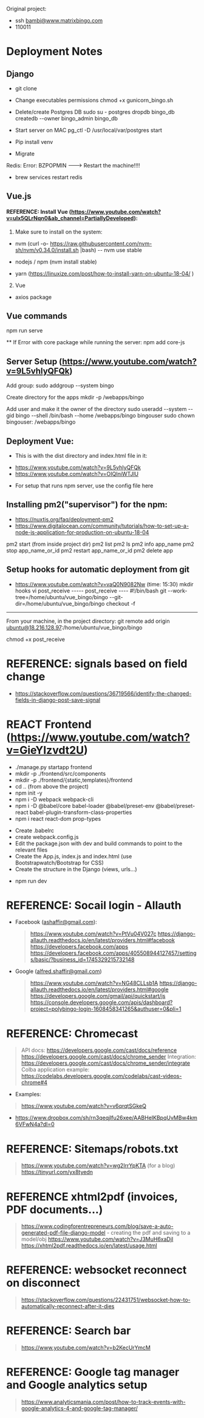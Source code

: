 Original project:

- ssh bambi@www.matrixbingo.com
- 110011

# Deployment Notes

## Django

- git clone <repo>
- Change executables permissions
  chmod +x gunicorn_bingo.sh

- Delete/create Postgres DB
  sudo su - postgres
  dropdb bingo_db
  createdb --owner bingo_admin bingo_db

- Start server on MAC
  pg_ctl -D /usr/local/var/postgres start

- Pip install venv
- Migrate

Redis:
Error: BZPOPMIN
---> Restart the machine!!!!

- brew services restart redis

## Vue.js

#### REFERENCE: Install Vue (https://www.youtube.com/watch?v=uIx5QLrNqn0&ab_channel=PartiallyDeveloped):

1. Make sure to install on the system:

- nvm (curl -o- https://raw.githubusercontent.com/nvm-sh/nvm/v0.34.0/install.sh |bash)
  -- nvm use stable

- nodejs / npm (nvm install stable)
- yarn (https://linuxize.com/post/how-to-install-yarn-on-ubuntu-18-04/ )

2. Vue

- axios package

## Vue commands

npm run serve

\*\* If Error with core package while running the server:
npm add core-js

## Server Setup (https://www.youtube.com/watch?v=9L5vhIyQFQk)

Add group:
sudo addgroup --system bingo

Create directory for the apps
mkdir -p /webapps/bingo

Add user and make it the owner of the directory
sudo useradd --system --gid bingo --shell /bin/bash --home /webapps/bingo bingouser
sudo chown bingouser: /webapps/bingo

## Deployment Vue:

- This is with the dist directory and index.html file in it:

* https://www.youtube.com/watch?v=9L5vhIyQFQk
* https://www.youtube.com/watch?v=OIQIniWTJlU

- For setup that runs npm server, use the config file here

## Installing pm2("supervisor") for the npm:

- https://nuxtjs.org/faq/deployment-pm2
- https://www.digitalocean.com/community/tutorials/how-to-set-up-a-node-js-application-for-production-on-ubuntu-18-04

pm2 start (from inside project dir)
pm2 list
pm2 ls
pm2 info app_name
pm2 stop app_name_or_id
pm2 restart app_name_or_id
pm2 delete app

## Setup hooks for automatic deployment from git

- https://www.youtube.com/watch?v=vaQ0N9082Nw (time: 15:30)
  mkdir hooks
  vi post_receive
  ----- post_receive ----
  #!/bin/bash
  git --work-tree=/home/ubuntu/vue_bingo/bingo --git-dir=/home/ubuntu/vue_bingo/bingo checkout -f

---

From your machine, in the project directory:
git remote add origin ubuntu@18.216.128.97:/home/ubuntu/vue_bingo/bingo

chmod +x post_receive

# REFERENCE: signals based on field change

- https://stackoverflow.com/questions/36719566/identify-the-changed-fields-in-django-post-save-signal

# REACT Frontend (https://www.youtube.com/watch?v=GieYIzvdt2U)

- ./manage.py startapp frontend
- mkdir -p ./frontend/src/components
- mkdir -p ./frontend/{static,templates}/frontend
- cd .. (from above the project)
- npm init -y
- npm i -D webpack webpack-cli
- npm i -D @babel/core babel-loader @babel/preset-env @babel/preset-react babel-plugin-transform-class-properties
- npm i react react-dom prop-types

* Create .babelrc
* create webpack.config.js
* Edit the package.json with dev and build commands to point to the relevant files
* Create the App.js, index.js and index.html (use Bootstrapwatch/Bootstrap for CSS)
* Create the structure in the Django (views, urls...)

- npm run dev

# REFERENCE: Socail login - Allauth
- Facebook (ashaffir@gmail.com): 
  > https://www.youtube.com/watch?v=PtVu04V027c
  > https://django-allauth.readthedocs.io/en/latest/providers.html#facebook
  > https://developers.facebook.com/apps
  > https://developers.facebook.com/apps/405508944127457/settings/basic/?business_id=1745329215732148
- Google (alfred.shaffir@gmail.com)
  > https://www.youtube.com/watch?v=NG48CLLsb1A
  > https://django-allauth.readthedocs.io/en/latest/providers.html#google
  > https://developers.google.com/gmail/api/quickstart/js
  > https://console.developers.google.com/apis/dashboard?project=polybingo-login-1608458341265&authuser=0&pli=1

# REFERENCE: Chromecast
  > API docs: https://developers.google.com/cast/docs/reference
  > https://developers.google.com/cast/docs/chrome_sender
  > Integration: https://developers.google.com/cast/docs/chrome_sender/integrate
  > Colba application example:  https://codelabs.developers.google.com/codelabs/cast-videos-chrome#4
  - Examples:
  > https://www.youtube.com/watch?v=v6qrqtSGkeQ
   * https://www.dropbox.com/sh/rn3qeqjlfu26xee/AABHeIKBpqUvMBw4km6VFwN4a?dl=0
  
# REFERENCE: Sitemaps/robots.txt
  > https://www.youtube.com/watch?v=wg2IrrYpKTA (for a blog)
  > https://tinyurl.com/yx8tyedn

# REFERENCE xhtml2pdf (invoices, PDF documents...)
  > https://www.codingforentrepreneurs.com/blog/save-a-auto-generated-pdf-file-django-model - creating the pdf and saving to a model/obj
  > https://www.youtube.com/watch?v=J3MuH6xaDjI
  > https://xhtml2pdf.readthedocs.io/en/latest/usage.html

# REFERENCE: websocket reconnect on disconnect 
  > https://stackoverflow.com/questions/22431751/websocket-how-to-automatically-reconnect-after-it-dies

# REFERENCE: Search bar
 > https://www.youtube.com/watch?v=b2KecUrYmcM

# REFERENCE: Google tag manager and Google analytics setup
  > https://www.analyticsmania.com/post/how-to-track-events-with-google-analytics-4-and-google-tag-manager/